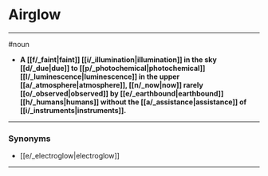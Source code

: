 # Airglow
---
#noun
- **A [[f/_faint|faint]] [[i/_illumination|illumination]] in the sky [[d/_due|due]] to [[p/_photochemical|photochemical]] [[l/_luminescence|luminescence]] in the upper [[a/_atmosphere|atmosphere]], [[n/_now|now]] rarely [[o/_observed|observed]] by [[e/_earthbound|earthbound]] [[h/_humans|humans]] without the [[a/_assistance|assistance]] of [[i/_instruments|instruments]].**
---
### Synonyms
- [[e/_electroglow|electroglow]]
---
